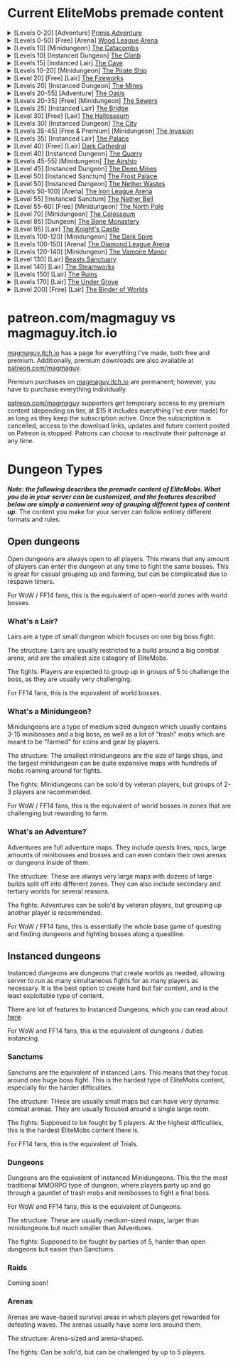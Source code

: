 # Current EliteMobs premade content

<details>
<summary>[Levels 0-20] [Adventure] <a href="https://nightbreak.io/plugin/elitemobs/#primis-adventure">Primis Adventure</a></summary>

This expansive adventure map is packed with quests, loot, and a variety of challenging mobs, designed to immerse players in the world of EliteMobs. Through engaging gameplay, players will learn the mechanics and features of EliteMobs in an exciting and interactive way. Fans of MMORPGs will find the experience familiar and captivating, with elements reminiscent of their favorite MMOs.
  
<pre>
EliteMobs Info: 
Recommended Level[s]: 0 - 20- Solo-able content 
Bosses: 957 Regional [200 Unique + Reinforcements + Phases + Transitive Blocks] 
Custom Models: 11 (a few currently unimplemented, WIP)
Unique Items: 153
Treasure Chests: 25 unique
Quests: 98
NPCs: 255 unique
1 Arena
Difficulty: Two players recommended
Map type: World
Encounter Type: Adventure 
Compatibility: 
Minecraft Version: 1.18.1+ 
EliteMobs Version: 8.0.3+ Credits: 69OzCanOfBepis, MagmaGuy, Matevagyok, Dalio, FrostCone
</pre>
</details>

<details>
<summary>[Levels 0-50] [Free] [Arena] <a href="https://magmaguy.itch.io/em-free-content">Wood League Arena</a></summary>

Note: The Wood League Arena is almost entirely in the default EliteMobs plugin, you just need to download the free Adventurer's Guild Hub from [magmaguy.itch.io](https://magmaguy.itch.io/em-free-content) to get the build!

<pre>
EliteMobs Info: 
Recommended Level[s]: 0 - 50- Solo-able content 
Bosses: 91 unique bosses
Unique Items: 27
Waves: 50
Compatibility: 
Minecraft Version: 1.18.1+ 
EliteMobs Version: 8.0.3+ Credits: 69OzCanOfBepis, MagmaGuy, Realm of Lotheridon
</pre>
</details>

<details>
<summary>[Levels 10] [Minidungeon] <a href="https://nightbreak.io/plugin/elitemobs/#the-catacombs">The Catacombs</a></summary>

As of EliteMobs 9.0.0 this dungeon has been converted to a world dungeon!
  
<pre>
EliteMobs Info:
Recommended Level[s]: 10 - Group content
Bosses: 4 Regional [6 Unique + Reinforcements + Treasure]
Unique Items: 6
Treasure Chests: 1
Difficulty: Easy
Map Type: World (Used to be Schematic)
Encounter Type: Lair
Compatibility:
Minecraft Version: 1.16.5+
EliteMobs Version: 7.3.13+
Credits: Realm of Lotheridon & MagmaGuy
</pre>
</details>

<details>
<summary>[Levels 10] [Instanced Dungeon] <a href="https://nightbreak.io/plugin/elitemobs/#story-mode-dungeons">The Climb</a></summary>

This dungeon is part of the Story Mode Dungeon series. Players can embark on quests that weave a continuous narrative through the dungeons, offering a cohesive and immersive storyline. Undead have emerged from the mountain mines and launched a ruthless assault on a peaceful village!
  
<pre>
EliteMobs Info:
Recommended Level[s]: 10 - Group content
More info coming soon.
</pre>
</details>

<details>
<summary>[Levels 15] [Instanced Lair] <a href="https://nightbreak.io/plugin/elitemobs/#story-mode-dungeons">The Cave</a></summary>

This dungeon is part of the Story Mode Dungeon series. Players can embark on quests that weave a continuous narrative through the dungeons, offering a cohesive and immersive storyline. A formidable creation of magma and flame bars the entrance to the mountain mines!
  
<pre>
EliteMobs Info:
Recommended Level[s]: 15 - Group content
More info coming soon.
</pre>
</details>

<details>
<summary>[Levels 10-20] [Minidungeon] <a href="https://nightbreak.io/plugin/elitemobs/#the-pirate-ship">The Pirate Ship</a></summary>

As of EliteMobs 9.0.0 this dungeon has been converted to a world dungeon!
  
<pre>
EliteMobs Info:
Recommended Level[s]: 10-20 - Solo / duo content
Bosses: 28 Regional [15 Unique + Reinforcements + Phases]
Unique Items: 36
Difficulty: Medium
Map type: World (Used to be Schematic)
Encounter Type: Minidungeon
Compatibility:
Minecraft Version: 1.16.5+
EliteMobs Version: 7.3.13+
Credits: 69OzCanOfBepis, MagmaGuy
</pre>
</details>

<details>
<summary>[Level 20] [Free] [Lair] <a href="https://nightbreak.io/plugin/elitemobs/#fireworks">The Fireworks</a></summary>
<pre>
EliteMobs Info:
Recommended Level[s]: 20 - Group content 
Bosses: 1 Regional [5 Unique + Reinforcements + Phases]
Custom Items: 3
Difficulty: Hard
Map Type: World 
Encounter Type: Lair 
Compatibility: Minecraft Version: 1.16.5+ 
EliteMobs Version: 7.3.13+ 
Credits: MagmaGuy
</pre>
</details>

<details>
<summary>[Levels 20] [Instanced Dungeon] <a href="https://nightbreak.io/plugin/elitemobs/#story-mode-dungeons">The Mines</a></summary>

This dungeon is part of the Story Mode Dungeon series. Players can embark on quests that weave a continuous narrative through the dungeons, offering a cohesive and immersive storyline. Descend into the mountain mines to uncover the source of the undead horde and the mysterious force driving them.
  
<pre>
EliteMobs Info:
Recommended Level[s]: 20 - Group content
More info coming soon.
</pre>
</details>

<details>
<summary>[Levels 20-55] [Adventure] <a href="https://nightbreak.io/plugin/elitemobs/#the-oasis-adventure">The Oasis</a></summary>

For players who have completed the Primis Adventure map, The Oasis is the perfect next step in their journey. It offers even more challenging mobs, a plethora of quests, and an abundance of awesome loot to discover!
  
<pre>
EliteMobs Info:
Recommended Level[s]: 20 - 55- Solo-able content
Bosses: 1495 Regional [96 Unique + Reinforcements + Phases + Transitive Blocks]
Unique Items: 62
Treasure Chests: 23 unique
Difficulty: Solo-able
Map type: World
Encounter Type: Adventure
Compatibility:
Minecraft Version: 1.16.5+
EliteMobs Version: 7.3.13+
Credits: 69OzCanOfBepis, MagmaGuy
</pre>
</details>

<details>
<summary>[Levels 20-35] [Free] [Minidungeon] <a href="https://nightbreak.io/plugin/elitemobs/#the-sewers">The Sewers</a></summary>
<pre>
EliteMobs Info:
Recommended Level[s]: 20 - 35 - Solo / duo content
Bosses: 280 Regional [29 Unique + Reinforcements + Treasure]
Unique Items: 10
Treasure Chests: 2 unique
Difficulty: Medium
Map Type: World
Encounter Type: Mini-Dungeon
Compatibility:
Minecraft Version: 1.16.5+
EliteMobs Version: 7.3.13+
Credits: 69OzCanOfBepis, MagmaGuy
</pre>
</details>

<details>
<summary>[Levels 25] [Instanced Lair] <a href="https://nightbreak.io/plugin/elitemobs/#story-mode-dungeons">The Bridge</a></summary>

This dungeon is part of the Story Mode Dungeon series. Players can embark on quests that weave a continuous narrative through the dungeons, offering a cohesive and immersive storyline. Beyond the mountain mines lies an ancient dwarven underground city. However, before reaching it, a formidable construct—a guardian that has protected a bridge for centuries—stands in the way.
  
<pre>
EliteMobs Info:
Recommended Level[s]: 25 - Group content
More info coming soon.
</pre>
</details>

<details>
<summary>[Level 30] [Free] [Lair] <a href="https://nightbreak.io/plugin/elitemobs/#hallosseum">The Hallosseum</a></summary>
<pre>
EliteMobs Info:
Recommended Level[s]: 30 - Group content
Bosses: 1 Regional [12 Unique + Reinforcements + Phases]
Unique Items: 5
Difficulty: Hard
Map Type: World
Encounter Type: Lair
Compatibility:
Minecraft Version: 1.16.5+
EliteMobs Version: 7.3.13+
Credits: 69OzCanOfBepis, MagmaGuy
</pre>
</details>

<details>
<summary>[Levels 30] [Instanced Dungeon] <a href="https://nightbreak.io/plugin/elitemobs/#story-mode-dungeons">The City</a></summary>

This dungeon is part of the Story Mode Dungeon series. Players can embark on quests that weave a continuous narrative through the dungeons, offering a cohesive and immersive storyline. Deep underground lies an ancient dwarven city, its once-dwarven inhabitants now shambling through the streets, driven mad by an unknown force. They have been granted eternal life, yet they are not undead. What lies behind this unsettling phenomenon?
  
<pre>
EliteMobs Info:
Recommended Level[s]: 30 - Group content
More info coming soon.
</pre>
</details>

<details>
<summary>[Levels 35-45] [Free & Premium] [Minidungeon] <a href="https://nightbreak.io/plugin/elitemobs/#the-invasion">The Invasion</a></summary>

As of EliteMobs 9.0.0 this dungeon has been converted to a world dungeon!
  
<pre>
EliteMobs Info (Premium version): 
Recommended Level[s]: 35 - 45 
Bosses: 141 Regional [39 Unique + Reinforcements + Treasure Chests] 
Unique Items: 13 
Difficulty: Medium 
Map type: World (Used to be Schematic)
Type: Mini-Dungeon 
Compatibility: Minecraft Version: 1.17.1+ 
EliteMobs Version: 7.3.13+ 
Credits: 69OzCanOfBepis, MagmaGuy
</pre>
</details>

<details>
<summary>[Levels 35] [Instanced Lair] <a href="https://nightbreak.io/plugin/elitemobs/#story-mode-dungeons">The Palace</a></summary>

This dungeon is part of the Story Mode Dungeon series. Players can embark on quests that weave a continuous narrative through the dungeons, offering a cohesive and immersive storyline. Deep within the dwarven city, within the palace, resides its mad monarch. Dark and unnatural power emanates from the monarch, accompanied by faint, eerie chimes echoing through the halls.
  
<pre>
EliteMobs Info:
Recommended Level[s]: 35 - Group content
More info coming soon.
</pre>
</details>

<details>
<summary>[Level 40] [Free] [Lair] <a href="https://nightbreak.io/plugin/elitemobs/#the-dark-cathedral">Dark Cathedral</a></summary>

As of EliteMobs 9.0.0 this dungeon has been converted to a world dungeon!
  
<pre>
EliteMobs Info: 
Recommended Level[s]: 40 - Group content 
Bosses: 1 Regional [2 Unique + Reinforcements] 
Unique Items: 1 Difficulty: Hard 
Map Type: World (Used to be Schematic)
Encounter Type: Lair 
Compatibility: 
Minecraft Version: 1.16.5+ 
EliteMobs Version: 7.3.13+ 
Credits: 69OzCanOfBepis, MagmaGuy
</pre>
</details>

<details>
<summary>[Level 40] [Instanced Dungeon] <a href="https://nightbreak.io/plugin/elitemobs/#story-mode-dungeons">The Quarry</a></summary>

This dungeon is part of the Story Mode Dungeon series. Players can embark on quests that weave a continuous narrative through the dungeons, offering a cohesive and immersive storyline. Amidst abundant ores and countless gems, the dwarves have delved deep into the earth in search of riches. Ride the lift down to explore how far this quarry extends and where it leads. Beware of the mad dwarven diggers, miners, and royal spellcasters who still wander these depths.
  
<pre>
EliteMobs Info:
Recommended Level[s]: 40 - Group content
More info coming soon.
</pre>
</details>

<details>
<summary>[Levels 45-55] [Minidungeon] <a href="https://nightbreak.io/plugin/elitemobs/#the-airship">The Airship</a></summary>

As of EliteMobs 9.0.0 this dungeon has been converted to a world dungeon!
  
<pre>
EliteMobs Info:
Recommended Level[s]: 45 - 55
Bosses: 67 Regional [13 Unique + Reinforcements]
Unique Items: 15
Difficulty: Medium
Map type: World (Used to be Schematic)
Encounter Type: Mini-Dungeon
Compatibility:
Minecraft Version: 1.16.5+
EliteMobs Version: 7.3.13+
Credits: Realm of Lotheridon, 69OzCanOfBepis
</pre>
</details>

<details>
<summary>[Level 45] [Instanced Dungeon] <a href="https://nightbreak.io/plugin/elitemobs/#story-mode-dungeons">The Deep Mines</a></summary>

This dungeon is part of the Story Mode Dungeon series. Players can embark on quests that weave a continuous narrative through the dungeons, offering a cohesive and immersive storyline. The quarry lift reaches its limit, but beyond lies the deep mines where the dwarves' greed has led them. These mines stretch into the Nether itself, where a powerful entity from the Nether realm prowls in the shadows.
  
<pre>
EliteMobs Info:
Recommended Level[s]: 45 - Group content
More info coming soon.
</pre>
</details>

<details>
<summary>[Level 50] [Instanced Sanctum] <a href="https://nightbreak.io/plugin/elitemobs/#the-frost-palace">The Frost Palace</a></summary>

A perfect challenge for a group of players eager to test their skills, wit, and any EliteMobs knowledge they have acquired.
A boss fight that will not be easy to forget!
  
<pre>
EliteMobs Info:
Recommended Level[s]: 50
Bosses: 1 Regional [11 Unique + Reinforcements + Phases]
Unique Items: 36
Unique powers: 6
Custom Models: 5 (3 bosses, 2 items)
Difficulty: Normal + Hard + Mythic
Map Type: World
Encounter Type: Sanctum
Compatibility:  Minecraft Version: 1.18.2+
EliteMobs Version: 8.3.1+
Credits: Dalio - Map, Agnet75 - Music, MagmaGuy
</pre>
</details>

<details>
<summary>[Level 50] [Instanced Dungeon] <a href="https://nightbreak.io/plugin/elitemobs/#story-mode-dungeons">The Nether Wastes</a></summary>

This dungeon is part of the Story Mode Dungeon series. Players can embark on quests that weave a continuous narrative through the dungeons, offering a cohesive and immersive storyline. In the Nether Wastes, an unfamiliar realm to all, unknown nether creatures roam its desolate paths. From its heart, a haunting resonance echoes, punctuated by the eerie chime of a bell—an unnatural sound that unsettles all who hear it.
  
<pre>
EliteMobs Info:
Recommended Level[s]: 50 - Group content
More info coming soon.
</pre>
</details>

<details>
<summary>[Levels 50-100] [Arena] <a href="https://nightbreak.io/plugin/elitemobs/#iron-league-arena">The Iron League Arena</a></summary>
<pre>
EliteMobs Info:
Recommended Level[s]: 50 - 100- Group recommended
Bosses: 91 Unique
Unique Items: 27 
Difficulty: Hard
Map type: World
Encounter Type: Arena
Compatibility: Minecraft Version: 1.18.2+ 
EliteMobs Version: 8.3.8+
Credits: Frostcone, MagmaGuy, Delio
</pre>
</details>

<details>
<summary>[Level 55] [Instanced Sanctum] <a href="https://nightbreak.io/plugin/elitemobs/#story-mode-dungeons">The Nether Bell</a></summary>

This dungeon is part of the Story Mode Dungeon series. Players can embark on quests that weave a continuous narrative through the dungeons, offering a cohesive and immersive storyline. Deep in the Nether, where no one should tread, lies a haunting scene of death and decay. Creatures from the void, unimaginable even in nightmares, prowl these forsaken lands. At the heart of this desolation stands a grotesque creation—born from the collapsing energies of the Nether over centuries—an abomination known as the Void Bell. Its incessant ringing and chimes weave a sinister promise into the minds of those who hear it, tempting them with unimaginable riches and powers. Its resonation echoes deep within, a haunting presence that refuses to be shaken.
  
<pre>
EliteMobs Info: 
Recommended Level[s]: 55 - Group recommended 
Bosses: 27 Unique 
Unique Items: 30
Custom powers: 15
Difficulty: 3 different difficulties: Normal, Hard and Mythic!
Map type: Instanced World 
Encounter Type: Sanctum
Compatibility: 
Minecraft Version: 1.21+   
EliteMobs Version: 9.0.2+ 
Credits: Frostcone, MagmaGuy, Dali_
</pre>
</details>

<details>
<summary>[Level 55-60] [Free] [Minidungeon] <a href="https://nightbreak.io/plugin/elitemobs/#north-pole">The North Pole</a></summary>

A perfect dungeon to add to your server for the holiday season, capturing the winter spirit and getting everyone in the festive mood.
  
<pre>
EliteMobs Info:
Recommended Level[s]: 55 - 60 - Solo / duo content
Bosses: 47 Regional [8 Unique + Reinforcements + Phases + Treasure]
Unique Items: 7
Difficulty: Medium
Map Type: World
Encounter Type: Mini-Dungeon
Compatibility:
Minecraft Version: 1.16.5+
EliteMobs Version: 7.3.0+
Credits: 69OzCanOfBepis, MagmaGuy
</pre>
</details>

<details>
<summary>[Level 70] [Minidungeon] <a href="https://nightbreak.io/plugin/elitemobs/#the-colosseum-remake-soon">The Colosseum</a></summary>

As of EliteMobs 9.0.0 this dungeon has been converted to a world dungeon!
  
<pre>
Recommended Level[s]: 70 - Group content 
Bosses: 10 Regional [7 Unique + Reinforcements + Phases] 
Unique Items: 3 
Difficulty: Hard 
Map Type: World (Used to be Schematic) 
Encounter Type: Lair 
Compatibility: 
Minecraft Version: 1.16.5+ 
EliteMobs Version: 7.3.13+ 
Credits: Maldini & MagmaGuy
</pre>
</details>

<details>
<summary>[Level 85] [Dungeon] <a href="https://nightbreak.io/plugin/elitemobs/#bone-monastery">The Bone Monastery</a></summary>

Something terrible is happening at the monastery. The monks have been driven away, and there are rumors of ruthless undead and skeletons roaming the grounds!
  
<pre>
EliteMobs Info: 
Recommended Level[s]: 85
Bosses: 29 Unique
Unique Items: 87 
Difficulty: Hard 
Map type: World
Encounter Type: Dungeon 
Compatibility: Minecraft Version: 1.18.2+ 
EliteMobs Version: 8.3.8+ 
Credits: Matevagyok, 69OzCanOfBepis, MagmaGuy
</pre>
</details>

<details>
<summary>[Level 95] [Lair] <a href="https://nightbreak.io/plugin/elitemobs/#the-knights-castle">The Knight's Castle</a></summary>

Do you dare challenge the knights and their ancient leader, Charlemagne?
  
<pre>
EliteMobs Info:
Recommended Level[s]: 95
Bosses: 15 Regional [12 Unique + Reinforcements + Phases]  
Unique Items: 6 
Difficulty: Hard  
Map Type: World  
Encounter Type: Lair
Compatibility:  
Minecraft Version: 1.18.2+  
EliteMobs Version: 8.3.8+  
Credits: MagmaGuy, FrostCone, Matevagyok
</pre>
</details>

<details>
<summary>[Levels 100-120] [Minidungeon] <a href="https://nightbreak.io/plugin/elitemobs/#the-dark-spire">The Dark Spire</a></summary>

The Dark Spire awaits deep within the Nether. These fiends are no ordinary Nether mobs—be cautious!
  
<pre>
EliteMobs Info: 
Recommended Level[s]: 100 - 120 
Bosses: 184 Regional [27 Unique + Reinforcements + Phases + Treasure] 
Unique Items: 12 
Treasure Chests: 17 unique 
Difficulty: Hard 
Map Type: World 
Encounter Type: Mini-Dungeon 
Compatibility: 
Minecraft Version: 1.16.5+ 
EliteMobs Version: 7.3.13+ 
Credits: 69OzCanOfBepis
</pre>
</details>

<details>
<summary>[Levels 100-150] [Arena] <a href="https://nightbreak.io/plugin/elitemobs/#arena-diamond-league-arena">The Diamond League Arena</a></summary>
<pre>
EliteMobs Info:
Recommended Level[s]: 100-150 - Group content
More info coming soon.
</pre>
</details>

<details>
<summary>[Levels 120-140] [Minidungeon] <a href="https://nightbreak.io/plugin/elitemobs/#the-vampire-manor">The Vampire Manor</a></summary>

As of EliteMobs 9.0.0 this dungeon has been converted to a world dungeon!
  
<pre>
EliteMobs Info:  
Recommended Level[s]: 120-140  
Bosses: 116 Regional [55 Unique + Reinforcements + Phases + Treasure Chests]  
Unique Items: 11  
Difficulty: Medium 
Map Type: World (Used to be Schematic)
Encounter Type: Minidungeon  
Compatibility:  
Minecraft Version: 1.17.1+  
EliteMobs Version: 7.3.13+  
Credits: 69OzCanOfBepis, MagmaGuy
</pre>
</details>

<details>
<summary>[Level 130] [Lair] <a href="https://nightbreak.io/plugin/elitemobs/#the-beasts-sanctuary">Beasts Sanctuary</a></summary>

A monstrous beast has taken refuge in a nearby town, transforming its residents into mindless husks. Are you brave enough to confront the creature in battle and drive it away?
  
<pre>
Recommended Level[s]: 130 - Group content   
Bosses: 13 Regional [12 Unique + Reinforcements + Phases]   
Unique Items: 4 
Difficulty: Hard   
Map Type: World 
Encounter Type: Lair 
Compatibility:  Minecraft Version: 1.18.1+   
EliteMobs Version: 8.3.1+   
Credits: Frostcone
</pre>
</details>

<details>
<summary>[Level 140] [Lair] <a href="https://nightbreak.io/plugin/elitemobs/#the-steamworks">The Steamworks</a></summary>

What are these creatures and what have they wrought? They have created a being of gears and metal, with a mind that can think but never feel. It perches atop the clockwork spire, awaiting the moment life will awaken its cold steel eyes.
  
<pre>
EliteMobs Info:
Recommended Level[s]: 140  
Bosses: 8 Regional [11 Unique + Reinforcements + Phases]  
Unique Items: 7 
Difficulty: Hard  
Map Type: World  
Encounter Type: Lair  
Compatibility:  
Minecraft Version: 1.18.2+  
EliteMobs Version: 8.3.8+  
Credits: MagmaGuy, FrostCone
</pre>
</details>

<details>
<summary>[Levels 150] [Lair] <a href="https://nightbreak.io/plugin/elitemobs/#the-ruins">The Ruins</a></summary>

As of EliteMobs 9.0.0 this dungeon has been converted to a world dungeon!
  
<pre>
EliteMobs Info:
Recommended Level[s]: 150
Bosses: 1 Regional [3 Unique + Reinforcements + Phases]
Unique Items: 1
Difficulty: Very Hard
Map Type: World (Used to be Schematic)
Encounter Type: Lair
Compatibility:
Minecraft Version: 1.17.1+
EliteMobs Version: 7.3.6+
</pre>
</details>

<details>
<summary>[Levels 170] [Lair] <a href="https://nightbreak.io/plugin/elitemobs/#the-under-grove">The Under Grove</a></summary>

Something has gone terribly wrong in this once-friendly grove. A powerful being has taken residence, nursing a grudge that seems beyond any hope of healing.
  
<pre>
Recommended Level[s]: 170 - Group content  
Bosses: 25 Regional [7 Unique + Reinforcements + Phases]  
Unique Items: 4
Difficulty: Hard  
Map Type: World
Encounter Type: Lair
Compatibility:  Minecraft Version: 1.18.1+  
EliteMobs Version: 8.3.1+  
Credits: Frostcone
</pre>
</details>

<details>
<summary>[Level 200] [Free] [Lair] <a href="https://nightbreak.io/plugin/elitemobs/#binder-of-worlds">The Binder of Worlds</a></summary>

The ultimate test, the ultimate lair: a boss unlike any seen before, untouched by weapons, impervious to armor. Its wings command the wind, its breath darkens the abyss, and its claws cleave mountains. Can the players summon the courage to confront this ancient, fearsome dark dragon in battle? After conquering all else in EliteMobs, the final challenge awaits!
  
<pre>
EliteMobs Info: 
Recommended Level[s]: 200 
Bosses: 1 Regional [17 Unique + Reinforcements + Phases] 
Unique Items: 1 
Difficulty: Hard 
Map Type: World 
Encounter Type: Lair 
Compatibility: 
Minecraft Version: 1.16.5+ 
EliteMobs Version: 7.3.13+ 
Credits: 69OzCanOfBepis, MagmaGuy
</pre>
</details>

# patreon.com/magmaguy vs magmaguy.itch.io

[magmaguy.itch.io](https://magmaguy.itch.io/) has a page for everything I've made, both free and premium. Additionally, premium downloads are also available at [patreon.com/magmaguy](https://www.patreon.com/magmaguy).

Premium purchases on [magmaguy.itch.io](https://magmaguy.itch.io/) are permanent; however, you have to purchase everything individually.

[patreon.com/magmaguy](https://www.patreon.com/magmaguy) supporters get temporary access to my premium content (depending on tier, at $15 it includes everything I've ever made) for as long as they keep the subscription active. Once the subscription is cancelled, access to the download links, updates and future content posted on Patreon is stopped. Patrons can choose to reactivate their patronage at any time.

# Dungeon Types

***Note: the following describes the premade content of EliteMobs. What you do in your server can be customized, and the features described below are simply a convenient way of grouping different types of content up.*** The content you make for your server can follow entirely different formats and rules.

## Open dungeons

Open dungeons are always open to all players. This means that any amount of players can enter the dungeon at any time to fight the same bosses. This is great for casual grouping up and farming, but can be complicated due to respawn timers.

For WoW / FF14 fans, this is the equivalent of open-world zones with world bosses.

### What's a Lair?
Lairs are a type of small dungeon which focuses on one big boss fight.

The structure: Lairs are usually restricted to a build around a big combat arena, and are the smallest size category of EliteMobs.

The fights: Players are expected to group up in groups of 5 to challenge the boss, as they are usually very challenging.

For FF14 fans, this is the equivalent of world bosses.

### What's a Minidungeon?
Minidungeons are a type of medium sized dungeon which usually contains 3-15 minibosses and a big boss, as well as a lot of "trash" mobs which are meant to be "farmed" for coins and gear by players.

The structure: The smallest minidungeons are the size of large ships, and the largest minidungeon can be quite expansive maps with hundreds of mobs roaming around for fights.

The fights: Minidungeons can be solo'd by veteran players, but groups of 2-3 players are recommended.

For WoW / FF14 fans, this is the equivalent of world bosses in zones that are challenging but rewarding to farm.

### What's an Adventure?
Adventures are full adventure maps. They include quests lines, npcs, large amounts of minibosses and bosses and can even contain their own arenas or dungeons inside of them.

The structure: These are always very large maps with dozens of large builds split off into different zones. They can also include secondary and tertiary worlds for several reasons.

The fights: Adventures can be solo'd by veteran players, but grouping up another player is recommended.

For WoW / FF14 fans, this is essentially the whole base game of questing and finding dungeons and fighting bosses along a questline.

## Instanced dungeons

Instanced dungeons are dungeons that create worlds as needed, allowing server to run as many simultaneous fights for as many players as necessary. It is the best option to create hard but fair content, and is the least exploitable type of content.

There are lot of features to Instanced Dungeons, which you can read about [here]($language$/elitemobs/instanced_dungeon_difficulty.md&section=how-it-works).

For WoW and FF14 fans, this is the equivalent of dungeons / duties instancing.

### Sanctums
Sanctums are the equivalent of instanced Lairs. This means that they focus around one huge boss fight. This is the hardest type of EliteMobs content, especially for the harder difficulties.

The structure: THese are usually small maps but can have very dynamic combat arenas. They are usually focused around a single large room.

The fights: Supposed to be fought by 5 players. At the highest difficulties, this is the hardest EliteMobs content there is.

For FF14 fans, this is the equivalent of Trials.

### Dungeons
Dungeons are the equivalent of instanced Minidungeons. This the the most traditional MMORPG type of dungeon, where players party up and go through a gauntlet of trash mobs and minibosses to fight a final boss.

For WoW and FF14 fans, this is the equivalent of Dungeons.

The structure: These are usually medium-sized maps, larger than minidungeons but much smaller than Adventures.

The fights: Supposed to be fought by parties of 5, harder than open dungeons but easier than Sanctums.

### Raids

Coming soon!

### Arenas

Arenas are wave-based survival areas in which players get rewarded for defeating waves. The arenas usually have some lore around them.

The structure: Arena-sized and arena-shaped.

The fights: Can be solo'd, but can be challenged by up to 5 players.
